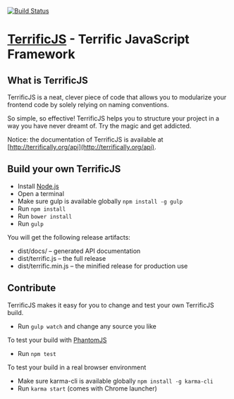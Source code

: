 [![Build Status](https://travis-ci.org/brunschgi/terrificjs.svg?branch=develop)](https://travis-ci.org/brunschgi/terrificjs)

[TerrificJS](http://terrifically.org) - Terrific JavaScript Framework
=====================================================================

What is TerrificJS
------------------

TerrificJS is a neat, clever piece of code that allows you to modularize your frontend code by solely relying on naming conventions.

So simple, so effective! TerrificJS helps you to structure your project in a way you have never dreamt of. Try the magic and get addicted.

Notice: the documentation of TerrificJS is available at [http://terrifically.org/api](http://terrifically.org/api).


Build your own TerrificJS
-------------------------
* Install [Node.js](http://nodejs.org/)
* Open a terminal
* Make sure gulp is available globally `npm install -g gulp`
* Run `npm install`
* Run `bower install`
* Run `gulp`

You will get the following release artifacts:

* dist/docs/ – generated API documentation
* dist/terrific.js – the full release
* dist/terrific.min.js – the minified release for production use


Contribute
----------
TerrificJS makes it easy for you to change and test your own TerrificJS build.
* Run `gulp watch` and change any source you like

To test your build with [PhantomJS](http://phantomjs.org/)
* Run `npm test`

To test your build in a real browser environment
* Make sure karma-cli is available globally `npm install -g karma-cli`
* Run `karma start` (comes with Chrome launcher)
